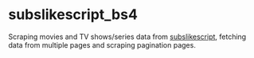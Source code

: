 # subslikescript_bs4
Scraping movies and TV shows/series data from [subslikescript](https://subslikescript.com/), fetching data from multiple pages and scraping pagination pages.